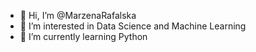 - 👋 Hi, I’m @MarzenaRafalska
- 👀 I’m interested in Data Science and Machine Learning
- 🌱 I’m currently learning Python


<!---
MarzenaRafalska/MarzenaRafalska is a ✨ special ✨ repository because its `README.md` (this file) appears on your GitHub profile.
You can click the Preview link to take a look at your changes.
--->
